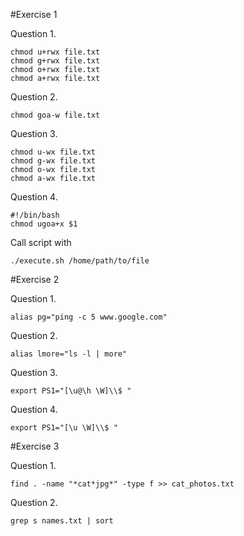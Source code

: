 #Exercise 1

Question 1. 

	chmod u+rwx file.txt
	chmod g+rwx file.txt
	chmod o+rwx file.txt
	chmod a+rwx file.txt

Question 2.

	chmod goa-w file.txt
	
Question 3.

	chmod u-wx file.txt
	chmod g-wx file.txt
	chmod o-wx file.txt
	chmod a-wx file.txt

Question 4. 

	#!/bin/bash
	chmod ugoa+x $1

Call script with 

	./execute.sh /home/path/to/file

#Exercise 2

Question 1.

	alias pg="ping -c 5 www.google.com"

Question 2.

	alias lmore="ls -l | more"

Question 3. 

	export PS1="[\u@\h \W]\\$ "

Question 4. 

	export PS1="[\u \W]\\$ "


#Exercise 3

Question 1.

	find . -name "*cat*jpg*" -type f >> cat_photos.txt

Question 2.

	grep s names.txt | sort




